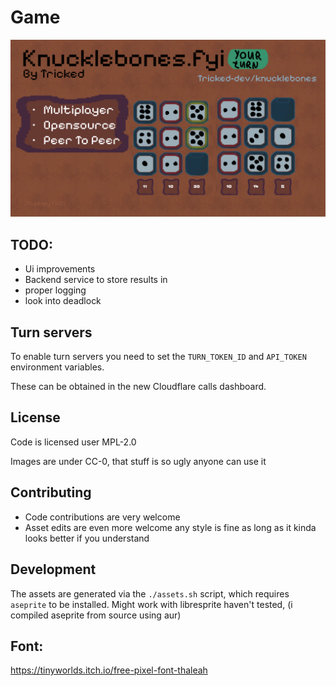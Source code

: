 # Game

![Knucklebones Game Screenshot](./public/og/og.png)

## TODO:

- Ui improvements
- Backend service to store results in
- proper logging
- look into deadlock

## Turn servers

To enable turn servers you need to set the `TURN_TOKEN_ID` and `API_TOKEN` environment variables.

These can be obtained in the new Cloudflare calls dashboard.

## License

Code is licensed user MPL-2.0

Images are under CC-0, that stuff is so ugly anyone can use it

## Contributing

- Code contributions are very welcome
- Asset edits are even more welcome any style is fine as long as it kinda looks better if you understand

## Development

The assets are generated via the `./assets.sh` script, which requires `aseprite` to be installed. Might work with libresprite haven't tested, (i compiled aseprite from source using aur)

## Font:

https://tinyworlds.itch.io/free-pixel-font-thaleah
